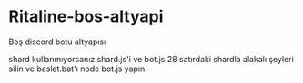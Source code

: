 # Ritaline-bos-altyapi
Boş discord botu altyapısı

shard kullanmıyorsanız shard.js'i ve bot.js 28 satırdaki shardla alakalı şeyleri silin ve baslat.bat'ı node bot.js yapın.
